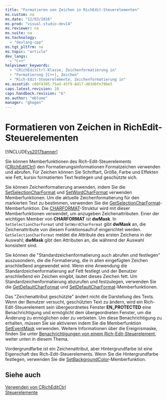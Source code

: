 ```yaml
---
title: "Formatieren von Zeichen in RichEdit-Steuerelementen"
ms.custom: na
ms.date: "12/03/2016"
ms.prod: "visual-studio-dev14"
ms.reviewer: na
ms.suite: na
ms.technology: 
  - "devlang-cpp"
ms.tgt_pltfrm: na
ms.topic: "article"
dev_langs: 
  - "C++"
helpviewer_keywords: 
  - "CRichEditCtrl-Klasse, Zeichenformatierung in"
  - "Formatierung [C++], Zeichen"
  - "Rich-Edit-Steuerelemente, Zeichenformatierung in"
ms.assetid: c80f4305-75ad-45f9-8d17-d83d0fe79be5
caps.latest.revision: 10
caps.handback.revision: "6"
ms.author: "mblome"
manager: "ghogen"
---
```

# Formatieren von Zeichen in RichEdit-Steuerelementen
[!INCLUDE[vs2017banner](../assembler/inline/includes/vs2017banner.md)]

Sie können Memberfunktionen des Rich\-Edit\-Steuerelements \([CRichEditCtrl](../mfc/reference/cricheditctrl-class.md)\) den Formatierungsinformationen Formatzeichen verwenden und abrufen.  Für Zeichen können Sie Schriftart, Größe, Farbe und Effekten wie Fett, kursiv formatierten Text festlegen und geschützte sich.  
  
 Sie können Zeichenformatierung anwenden, indem Sie die [SetSelectionCharFormat](../Topic/CRichEditCtrl::SetSelectionCharFormat.md) und [SetWordCharFormat](../Topic/CRichEditCtrl::SetWordCharFormat.md) verwenden Memberfunktionen.  Um die aktuelle Zeichenformatierung für den markierten Text zu bestimmen, verwenden Sie die [GetSelectionCharFormat](../Topic/CRichEditCtrl::GetSelectionCharFormat.md)\-Memberfunktion.  Die [CHARFORMAT](http://msdn.microsoft.com/library/windows/desktop/bb787881)\-Struktur wird mit dieser Memberfunktionen verwendet, um anzugeben Zeichenattributen.  Einer der wichtigen Member von **CHARFORMAT** ist **dwMask**.  In `SetSelectionCharFormat` und `SetWordCharFormat` gibt **dwMask** an, die Zeichenattribute von diesem Funktionsaufruf eingerichtet werden.  `GetSelectionCharFormat` meldet die Attribute des ersten Zeichens in der Auswahl; **dwMask** gibt den Attributen an, die während der Auswahl konsistent sind.  
  
 Sie können die "Standardzeichenformatierung auch abrufen und festlegen" auszusondern, die die Formatierung, die in allen eingefügten Zeichen anschließend angewendet wird.  Wenn eine Anwendung die Standardzeichenformatierung auf Fett festlegt und der Benutzer anschließend ein Zeichen eingibt, lautet dieses Zeichen fett.  Um Standardzeichenformatierung abzurufen und festzulegen, verwenden Sie die [GetDefaultCharFormat](../Topic/CRichEditCtrl::GetDefaultCharFormat.md) und [SetDefaultCharFormat](../Topic/CRichEditCtrl::SetDefaultCharFormat.md)\-Memberfunktionen.  
  
 Das "Zeichenattribut geschützte" ändert nicht die Darstellung des Texts.  Wenn der Benutzer versucht, geschützten Text zu ändern, wird ein Rich\-Edit\-Steuerelement sein übergeordnetes Fenster **EN\_PROTECTED** eine Benachrichtigung und ermöglicht dem übergeordneten Fenster, um die Änderung zu ermöglichen oder zu verbieten.  Um diese Benachrichtigung zu erhalten, müssen Sie sie aktivieren indem Sie die Memberfunktion [SetEventMask](../Topic/CRichEditCtrl::SetEventMask.md) verwenden.  Weitere Informationen über die Ereignismaske, finden Sie unter [Benachrichtigungen von einem Rich\-Edit\-Steuerelement](../mfc/notifications-from-a-rich-edit-control.md), weiter unten in diesem Thema.  
  
 Vordergrundfarbe ist ein Zeichenattribut, aber Hintergrundfarbe ist eine Eigenschaft des Rich\-Edit\-Steuerelements.  Wenn Sie die Hintergrundfarbe festlegen, verwenden Sie die [SetBackgroundColor](../Topic/CRichEditCtrl::SetBackgroundColor.md)\-Memberfunktion.  
  
## Siehe auch  
 [Verwenden von CRichEditCtrl](../mfc/using-cricheditctrl.md)   
 [Steuerelemente](../mfc/controls-mfc.md)